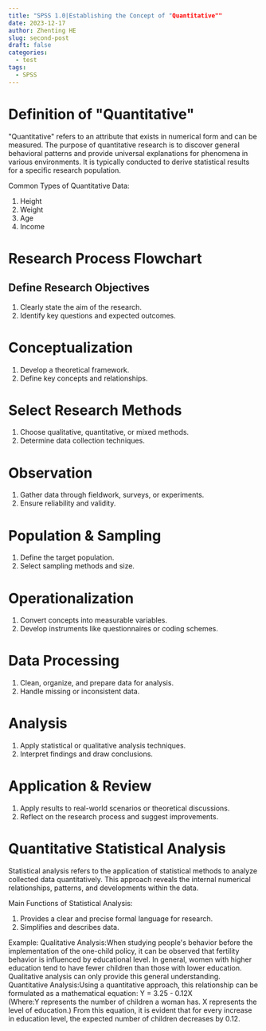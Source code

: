 ```yaml
---
title: "SPSS 1.0|Establishing the Concept of "Quantitative""
date: 2023-12-17
author: Zhenting HE
slug: second-post
draft: false
categories:
  - test
tags:
  - SPSS
---
```


# Definition of "Quantitative"
"Quantitative" refers to an attribute that exists in numerical form and can be measured.
The purpose of quantitative research is to discover general behavioral patterns and provide universal explanations for phenomena in various environments. It is typically conducted to derive statistical results for a specific research population.

Common Types of Quantitative Data:
1. Height
2. Weight
3. Age
4. Income

# Research Process Flowchart
## Define Research Objectives
1. Clearly state the aim of the research.
2. Identify key questions and expected outcomes.
# Conceptualization
1. Develop a theoretical framework.
2. Define key concepts and relationships.
# Select Research Methods
1. Choose qualitative, quantitative, or mixed methods.
2. Determine data collection techniques.
# Observation
1. Gather data through fieldwork, surveys, or experiments.
2. Ensure reliability and validity.
# Population & Sampling
1. Define the target population.
2. Select sampling methods and size.
# Operationalization
1. Convert concepts into measurable variables.
2. Develop instruments like questionnaires or coding schemes.
# Data Processing
1. Clean, organize, and prepare data for analysis.
2. Handle missing or inconsistent data.
# Analysis
1. Apply statistical or qualitative analysis techniques.
2. Interpret findings and draw conclusions.
# Application & Review
1. Apply results to real-world scenarios or theoretical discussions.
2. Reflect on the research process and suggest improvements.

# Quantitative Statistical Analysis
Statistical analysis refers to the application of statistical methods to analyze collected data quantitatively. This approach reveals the internal numerical relationships, patterns, and developments within the data.

Main Functions of Statistical Analysis:
1. Provides a clear and precise formal language for research.
2. Simplifies and describes data.

Example:
Qualitative Analysis:When studying people's behavior before the implementation of the one-child policy, it can be observed that fertility behavior is influenced by educational level. In general, women with higher education tend to have fewer children than those with lower education. Qualitative analysis can only provide this general understanding.
Quantitative Analysis:Using a quantitative approach, this relationship can be formulated as a mathematical equation: Y = 3.25 - 0.12X (Where:Y represents the number of children a woman has. X represents the level of education.) From this equation, it is evident that for every increase in education level, the expected number of children decreases by 0.12.